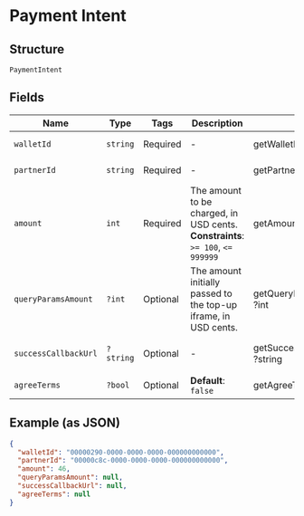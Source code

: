 
# Payment Intent

## Structure

`PaymentIntent`

## Fields

| Name | Type | Tags | Description | Getter | Setter |
|  --- | --- | --- | --- | --- | --- |
| `walletId` | `string` | Required | - | getWalletId(): string | setWalletId(string walletId): void |
| `partnerId` | `string` | Required | - | getPartnerId(): string | setPartnerId(string partnerId): void |
| `amount` | `int` | Required | The amount to be charged, in USD cents.<br>**Constraints**: `>= 100`, `<= 999999` | getAmount(): int | setAmount(int amount): void |
| `queryParamsAmount` | `?int` | Optional | The amount initially passed to the top-up iframe, in USD cents. | getQueryParamsAmount(): ?int | setQueryParamsAmount(?int queryParamsAmount): void |
| `successCallbackUrl` | `?string` | Optional | - | getSuccessCallbackUrl(): ?string | setSuccessCallbackUrl(?string successCallbackUrl): void |
| `agreeTerms` | `?bool` | Optional | **Default**: `false` | getAgreeTerms(): ?bool | setAgreeTerms(?bool agreeTerms): void |

## Example (as JSON)

```json
{
  "walletId": "00000290-0000-0000-0000-000000000000",
  "partnerId": "00000c8c-0000-0000-0000-000000000000",
  "amount": 46,
  "queryParamsAmount": null,
  "successCallbackUrl": null,
  "agreeTerms": null
}
```

